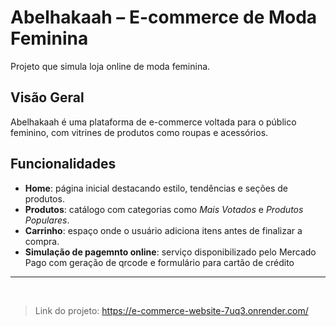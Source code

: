 # Abelhakaah – E-commerce de Moda Feminina

Projeto que simula loja online de moda feminina.

## Visão Geral

Abelhakaah é uma plataforma de e-commerce voltada para o público feminino, com vitrines de produtos como roupas e acessórios.

## Funcionalidades

- **Home**: página inicial destacando estilo, tendências e seções de produtos.
- **Produtos**: catálogo com categorias como *Mais Votados* e *Produtos Populares*.
- **Carrinho**: espaço onde o usuário adiciona itens antes de finalizar a compra.
- **Simulação de pagemnto online**: serviço disponibilizado pelo Mercado Pago com geração de qrcode e formulário para cartão de crédito 

---
<br>

>Link do projeto: https://e-commerce-website-7uq3.onrender.com/
